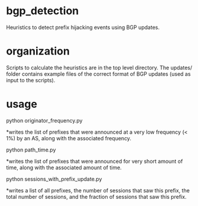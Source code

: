 # bgp_detection

Heuristics to detect prefix hijacking events using BGP updates.

# organization

Scripts to calculate the heuristics are in the top level directory.  The updates/ folder contains example files of the correct format of BGP updates (used as input to the scripts).

# usage

python originator_frequency.py <updates directory> <output file>

*writes the list of prefixes that were announced at a very low frequency (< 1%) by an AS, along with the associated frequency.

python path_time.py <updates directory> <output file>

*writes the list of prefixes that were announced for very short amount of time, along with the associated amount of time.

python sessions_with_prefix_update.py <updates directory> <output file> 

*writes a list of all prefixes, the number of sessions that saw this prefix, the total number of sessions, and the fraction of sessions that saw this prefix.
